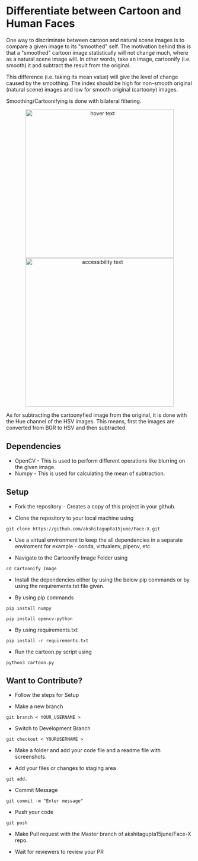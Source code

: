 # Differentiate between Cartoon and Human Faces

One way to discriminate between cartoon and natural scene images is to compare a given image to its "smoothed" self. The motivation behind this is that a "smoothed" cartoon image statistically will not change much, where as a natural scene image will. In other words, take an image, cartoonify (i.e. smooth) it and subtract the result from the original.

This difference (i.e. taking its mean value) will give the level of change caused by the smoothing. The index should be high for non-smooth original (natural scene) images and low for smooth original (cartoony) images.

Smoothing/Cartoonifying is done with bilateral filtering.

<p align="center">
  <img src="https://github.com/shireenchand/Face-X/blob/cartoon/Cartoonify-Image/Differentiate%20between%20Human%20and%20Cartoon%20Faces/Media/image.webp?raw=true" width="400" title="hover text">
  <img src="https://github.com/shireenchand/Face-X/blob/cartoon/Cartoonify-Image/Differentiate%20between%20Human%20and%20Cartoon%20Faces/Media/new.jpeg?raw=true" width="400" alt="accessibility text">
</p>


As for subtracting the cartoonyfied image from the original, it is done with the Hue channel of the HSV images. This means, first the images are converted from BGR to HSV and then subtracted.

## Dependencies

- OpenCV - This is used to perform different operations like blurring on the given image.
- Numpy - This is used for calculating the mean of subtraction.

## Setup

- Fork the repository - Creates a copy of this project in your github.

- Clone the repository to your local machine using 
```
git clone https://github.com/akshitagupta15june/Face-X.git
```
- Use a virtual environment to keep the all dependencies in a separate enviroment for example - conda, virtualenv, pipenv, etc.

- Navigate to the Cartoonify Image Folder using
```
cd Cartoonify Image
```
  
- Install the dependencies either by using the below pip commands or by using the requirements.txt file given.

- By using pip commands
```
pip install numpy
```
```
pip install opencv-python
```

- By using requirements.txt
```
pip install -r requirements.txt
```

- Run the cartoon.py script using
```
python3 cartoon.py
```

## Want to Contribute?

- Follow the steps for Setup

- Make a new branch
```
git branch < YOUR_USERNAME >
```

- Switch to Development Branch
```
git checkout < YOURUSERNAME >
```

- Make a folder and add your code file and a readme file with screenshots.

- Add your files or changes to staging area
```
git add.
```

- Commit Message
```
git commit -m "Enter message"
```

- Push your code
```
git push
```

- Make Pull request with the Master branch of akshitagupta15june/Face-X repo.

- Wait for reviewers to review your PR
